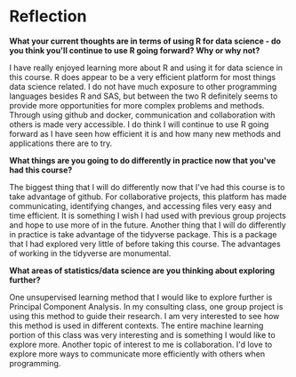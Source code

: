 # Reflection

 **What your current thoughts are in terms of using R for data science - do you think you'll continue to use R going forward?  Why or why not?**
  
  I have really enjoyed learning more about R and using it for data science in this course. R does appear to be a very efficient platform for most things data science related. I do not have much exposure to other programming languages besides R and SAS, but between the two R definitely seems to provide more opportunities for more complex problems and methods. Through using github and docker, communication and collaboration with others is made very accessible. I do think I will continue to use R going forward as I have seen how efficient it is and how many new methods and applications there are to try. 
    
 **What things are you going to do differently in practice now that you've had this course?**

  The biggest thing that I will do differently now that I've had this course is to take advantage of github. For collaborative projects, this platform has made communicating, identifying changes, and accessing files very easy and time efficient. It is something I wish I had used with previous group projects and hope to use more of in the future. Another thing that I will do differently in practice is take advantage of the tidyverse package. This is a package that I had explored very little of before taking this course. The advantages of working in the tidyverse are monumental.
    
 **What areas of statistics/data science are you thinking about exploring further?**

  One unsupervised learning method that I would like to explore further is Principal Component Analysis. In my consulting class, one group project is using this method to guide their research. I am very interested to see how this method is used in different contexts. The entire machine learning portion of this class was very interesting and is something I would like to explore more. Another topic of interest to me is collaboration. I'd love to explore more ways to communicate more efficiently with others when programming. 
     
